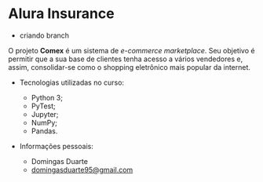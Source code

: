 # Alura Insurance

- criando branch

O projeto **Comex** é um sistema de _e-commerce marketplace_. Seu objetivo é permitir que a sua base de clientes tenha acesso a vários vendedores e, assim, consolidar-se como o shopping eletrônico mais popular da internet.

- Tecnologias utilizadas no curso:
  
  - Python 3;
  - PyTest;
  - Jupyter;
  - NumPy;
  - Pandas.

- Informações pessoais:
  
  - Domingas Duarte
  - domingasduarte95@gmail.com


